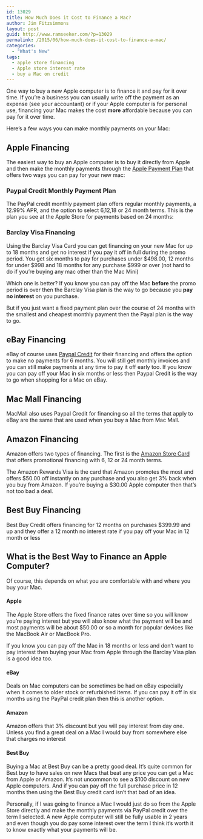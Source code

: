```yaml
---
id: 13029
title: How Much Does it Cost to Finance a Mac?
author: Jim Fitzsimmons
layout: post
guid: http://www.ramseeker.com/?p=13029
permalink: /2015/06/how-much-does-it-cost-to-finance-a-mac/
categories:
  - "What's New"
tags:
  - apple store financing
  - Apple store interest rate
  - buy a Mac on credit
---
```

One way to buy a new Apple computer is to finance it and pay for it over time. If you&#8217;re a business you can usually write off the payment as an expense (see your accountant) or if your Apple computer is for personal use, financing your Mac makes the cost **more** affordable because you can pay for it over time.

Here&#8217;s a few ways you can make monthly payments on your Mac:

## Apple Financing

The easiest way to buy an Apple computer is to buy it directly from Apple and then make the monthly payments through the [Apple Payment Plan][1] that offers two ways you can pay for your new mac:

### Paypal Credit Monthly Payment Plan

The PayPal credit monthly payment plan offers regular monthly payments, a 12.99% APR, and the option to select 6,12,18 or 24 month terms. This is the plan you see at the Apple Store for payments based on 24 months:

### Barclay Visa Financing

Using the Barclay Visa Card you can get financing on your new Mac for up to 18 months and get no interest if you pay it off in full during the promo period. You get six months to pay for purchases under $498.00, 12 months for under $998 and 18 months for any purchase $999 or over (not hard to do if you&#8217;re buying any mac other than the Mac Mini)

Which one is better? If you know you can pay off the Mac **before** the promo period is over then the Barclay Visa plan is the way to go because you **pay no interest** on you purchase.

But if you just want a fixed payment plan over the course of 24 months with the smallest and cheapest monthly payment then the Payal plan is the way to go.

## eBay Financing

eBay of course uses [Paypal Credit][2] for their financing and offers the option to make no payments for 6 months. You will still get monthly invoices and you can still make payments at any time to pay it off early too. If you know you can pay off your Mac in six months or less then Paypal Credit is the way to go when shopping for a Mac on eBay.

## Mac Mall Financing

MacMall also uses Paypal Credit for financing so all the terms that apply to eBay are the same that are used when you buy a Mac from Mac Mall.

## Amazon Financing

Amazon offers two types of financing. The first is the [Amazon Store Card][3] that offers promotional financing with 6, 12 or 24 month terms.

The Amazon Rewards Visa is the card that Amazon promotes the most and offers $50.00 off instantly on any purchase and you also get 3% back when you buy from Amazon. If you&#8217;re buying a $30.00 Apple computer then that&#8217;s not too bad a deal.

## Best Buy Financing

Best Buy Credit offers financing for 12 months on purchases $399.99 and up and they offer a 12 month no interest rate if you pay off your Mac in 12 month or less

## What is the Best Way to Finance an Apple Computer?

Of course, this depends on what you are comfortable with and where you buy your Mac.

#### Apple

The Apple Store offers the fixed finance rates over time so you will know you&#8217;re paying interest but you will also know what the payment will be and most payments will be about $50.00 or so a month for popular devices like the MacBook Air or MacBook Pro.

If you know you can pay off the Mac in 18 months or less and don&#8217;t want to pay interest then buying your Mac from Apple through the Barclay Visa plan is a good idea too.

#### eBay

Deals on Mac computers can be sometimes be had on eBay especially when it comes to older stock or refurbished items. If you can pay it off in six months using the PayPal credit plan then this is another option.

#### Amazon

Amazon offers that 3% discount but you will pay interest from day one. Unless you find a great deal on a Mac I would buy from somewhere else that charges no interest

#### Best Buy

Buying a Mac at Best Buy can be a pretty good deal. It&#8217;s quite common for Best buy to have sales on new Macs that beat any price you can get a Mac from Apple or Amazon. It&#8217;s not uncommon to see a $100 discount on new Apple computers. And if you can pay off the full purchase price in 12 months then using the Best Buy credit card isn&#8217;t that bad of an idea.

Personally, if I was going to finance a Mac I would just do so from the Apple Store directly and make the monthly payments via PayPal credit over the term I selected. A new Apple computer will still be fully usable in 2 years and even though you do pay some interest over the term I think it&#8217;s worth it to know exactly what your payments will be.

 [1]: http://store.apple.com/us/payment_plan
 [2]: https://www.paypalcredit.com/index.html
 [3]: https://www.amazon.com/iss/credit/storecardmember/ref=footer_plcc?_encoding=UTF8&plattr=PLCCFOOT